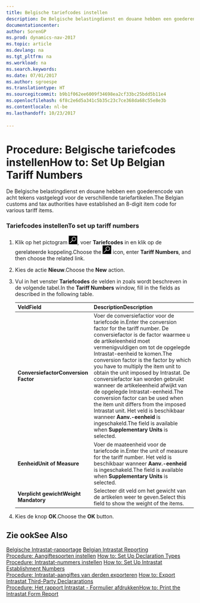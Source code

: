 ```yaml
---
title: Belgische tariefcodes instellen
description: De Belgische belastingdienst en douane hebben een goederencode van acht tekens vastgelegd voor de verschillende tariefartikelen.
documentationcenter: 
author: SorenGP
ms.prod: dynamics-nav-2017
ms.topic: article
ms.devlang: na
ms.tgt_pltfrm: na
ms.workload: na
ms.search.keywords: 
ms.date: 07/01/2017
ms.author: sgroespe
ms.translationtype: HT
ms.sourcegitcommit: b9b1f062ee6009f34698ea2cf33bc25bdd5b11e4
ms.openlocfilehash: 6f8c2e6d5a341c5b35c23c7ce368da68c55e8e3b
ms.contentlocale: nl-be
ms.lasthandoff: 10/23/2017

---
```

# <a name="how-to-set-up-belgian-tariff-numbers"></a><span data-ttu-id="6925b-103">Procedure: Belgische tariefcodes instellen</span><span class="sxs-lookup"><span data-stu-id="6925b-103">How to: Set Up Belgian Tariff Numbers</span></span>
<span data-ttu-id="6925b-104">De Belgische belastingdienst en douane hebben een goederencode van acht tekens vastgelegd voor de verschillende tariefartikelen.</span><span class="sxs-lookup"><span data-stu-id="6925b-104">The Belgian customs and tax authorities have established an 8-digit item code for various tariff items.</span></span>  

### <a name="to-set-up-tariff-numbers"></a><span data-ttu-id="6925b-105">Tariefcodes instellen</span><span class="sxs-lookup"><span data-stu-id="6925b-105">To set up tariff numbers</span></span>  

1.  <span data-ttu-id="6925b-106">Klik op het pictogram ![Zoeken naar pagina of rapport](../../media/ui-search/search_small.png "pictogram Zoeken naar pagina of rapport"), voer **Tariefcodes** in en klik op de gerelateerde koppeling.</span><span class="sxs-lookup"><span data-stu-id="6925b-106">Choose the ![Search for Page or Report](../../media/ui-search/search_small.png "Search for Page or Report icon") icon, enter **Tariff Numbers**, and then choose the related link.</span></span>  
2.  <span data-ttu-id="6925b-107">Kies de actie **Nieuw**.</span><span class="sxs-lookup"><span data-stu-id="6925b-107">Choose the **New** action.</span></span>  
3.  <span data-ttu-id="6925b-108">Vul in het venster **Tariefcodes** de velden in zoals wordt beschreven in de volgende tabel.</span><span class="sxs-lookup"><span data-stu-id="6925b-108">In the **Tariff Numbers** window, fill in the fields as described in the following table.</span></span>  

    |<span data-ttu-id="6925b-109">Veld</span><span class="sxs-lookup"><span data-stu-id="6925b-109">Field</span></span>|<span data-ttu-id="6925b-110">Description</span><span class="sxs-lookup"><span data-stu-id="6925b-110">Description</span></span>|  
    |---------------------------------|---------------------------------------|  
    |<span data-ttu-id="6925b-111">**Conversiefactor**</span><span class="sxs-lookup"><span data-stu-id="6925b-111">**Conversion Factor**</span></span>|<span data-ttu-id="6925b-112">Voer de conversiefactior voor de tariefcode in.</span><span class="sxs-lookup"><span data-stu-id="6925b-112">Enter the conversion factor for the tariff number.</span></span> <span data-ttu-id="6925b-113">De conversiefactor is de factor waarmee u de artikeleenheid moet vermenigvuldigen om tot de opgelegde Intrastat-eenheid te komen.</span><span class="sxs-lookup"><span data-stu-id="6925b-113">The conversion factor is the factor by which you have to multiply the item unit to obtain the unit imposed by Intrastat.</span></span> <span data-ttu-id="6925b-114">De conversiefactor kan worden gebruikt wanneer de artikeleenheid afwijkt van de opgelegde Intrastat-eenheid.</span><span class="sxs-lookup"><span data-stu-id="6925b-114">The conversion factor can be used when the item unit differs from the imposed Intrastat unit.</span></span> <span data-ttu-id="6925b-115">Het veld is beschikbaar wanneer **Aanv.-eenheid** is ingeschakeld.</span><span class="sxs-lookup"><span data-stu-id="6925b-115">The field is available when **Supplementary Units** is selected.</span></span>|  
    |<span data-ttu-id="6925b-116">**Eenheid**</span><span class="sxs-lookup"><span data-stu-id="6925b-116">**Unit of Measure**</span></span>|<span data-ttu-id="6925b-117">Voer de maateenheid voor de tariefcode in.</span><span class="sxs-lookup"><span data-stu-id="6925b-117">Enter the unit of measure for the tariff number.</span></span> <span data-ttu-id="6925b-118">Het veld is beschikbaar wanneer **Aanv.-eenheid** is ingeschakeld.</span><span class="sxs-lookup"><span data-stu-id="6925b-118">The field is available when **Supplementary Units** is selected.</span></span>|  
    |<span data-ttu-id="6925b-119">**Verplicht gewicht**</span><span class="sxs-lookup"><span data-stu-id="6925b-119">**Weight Mandatory**</span></span>|<span data-ttu-id="6925b-120">Selecteer dit veld om het gewicht van de artikelen weer te geven.</span><span class="sxs-lookup"><span data-stu-id="6925b-120">Select this field to show the weight of the items.</span></span>|  

4.  <span data-ttu-id="6925b-121">Kies de knop **OK**.</span><span class="sxs-lookup"><span data-stu-id="6925b-121">Choose the **OK** button.</span></span>  
  
## <a name="see-also"></a><span data-ttu-id="6925b-122">Zie ook</span><span class="sxs-lookup"><span data-stu-id="6925b-122">See Also</span></span>  
 <span data-ttu-id="6925b-123">[Belgische Intrastat-rapportage](belgian-intrastat-reporting.md) </span><span class="sxs-lookup"><span data-stu-id="6925b-123">[Belgian Intrastat Reporting](belgian-intrastat-reporting.md) </span></span>  
 <span data-ttu-id="6925b-124">[Procedure: Aangiftesoorten instellen](how-to-set-up-declaration-types.md) </span><span class="sxs-lookup"><span data-stu-id="6925b-124">[How to: Set Up Declaration Types](how-to-set-up-declaration-types.md) </span></span>  
 <span data-ttu-id="6925b-125">[Procedure: Intrastat-nummers instellen](how-to-set-up-intrastat-establishment-numbers.md) </span><span class="sxs-lookup"><span data-stu-id="6925b-125">[How to: Set Up Intrastat Establishment Numbers](how-to-set-up-intrastat-establishment-numbers.md) </span></span>  
 <span data-ttu-id="6925b-126">[Procedure: Intrastat-aangiftes van derden exporteren](how-to-export-intrastat-third-party-declararations.md) </span><span class="sxs-lookup"><span data-stu-id="6925b-126">[How to: Export Intrastat Third-Party Declararations](how-to-export-intrastat-third-party-declararations.md) </span></span>  
 [<span data-ttu-id="6925b-127">Procedure: Het rapport Intrastat - Formulier afdrukken</span><span class="sxs-lookup"><span data-stu-id="6925b-127">How to: Print the Intrastat Form Report</span></span>](how-to-print-the-intrastat-form-report.md)

